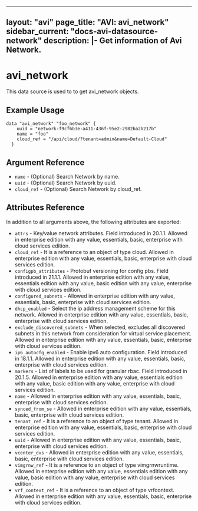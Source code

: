 <!--
    Copyright 2021 VMware, Inc.
    SPDX-License-Identifier: Mozilla Public License 2.0
-->
---
layout: "avi"
page_title: "AVI: avi_network"
sidebar_current: "docs-avi-datasource-network"
description: |-
  Get information of Avi Network.
---

# avi_network

This data source is used to to get avi_network objects.

## Example Usage

```hcl
data "avi_network" "foo_network" {
    uuid = "network-f9cf6b3e-a411-436f-95e2-2982ba2b217b"
    name = "foo"
    cloud_ref = "/api/cloud/?tenant=admin&name=Default-Cloud"
  }
```

## Argument Reference

* `name` - (Optional) Search Network by name.
* `uuid` - (Optional) Search Network by uuid.
* `cloud_ref` - (Optional) Search Network by cloud_ref.
  
## Attributes Reference

In addition to all arguments above, the following attributes are exported:

* `attrs` - Key/value network attributes. Field introduced in 20.1.1. Allowed in enterprise edition with any value, essentials, basic, enterprise with cloud services edition.
* `cloud_ref` - It is a reference to an object of type cloud. Allowed in enterprise edition with any value, essentials, basic, enterprise with cloud services edition.
* `configpb_attributes` - Protobuf versioning for config pbs. Field introduced in 21.1.1. Allowed in enterprise edition with any value, essentials edition with any value, basic edition with any value, enterprise with cloud services edition.
* `configured_subnets` - Allowed in enterprise edition with any value, essentials, basic, enterprise with cloud services edition.
* `dhcp_enabled` - Select the ip address management scheme for this network. Allowed in enterprise edition with any value, essentials, basic, enterprise with cloud services edition.
* `exclude_discovered_subnets` - When selected, excludes all discovered subnets in this network from consideration for virtual service placement. Allowed in enterprise edition with any value, essentials, basic, enterprise with cloud services edition.
* `ip6_autocfg_enabled` - Enable ipv6 auto configuration. Field introduced in 18.1.1. Allowed in enterprise edition with any value, essentials, basic, enterprise with cloud services edition.
* `markers` - List of labels to be used for granular rbac. Field introduced in 20.1.5. Allowed in enterprise edition with any value, essentials edition with any value, basic edition with any value, enterprise with cloud services edition.
* `name` - Allowed in enterprise edition with any value, essentials, basic, enterprise with cloud services edition.
* `synced_from_se` - Allowed in enterprise edition with any value, essentials, basic, enterprise with cloud services edition.
* `tenant_ref` - It is a reference to an object of type tenant. Allowed in enterprise edition with any value, essentials, basic, enterprise with cloud services edition.
* `uuid` - Allowed in enterprise edition with any value, essentials, basic, enterprise with cloud services edition.
* `vcenter_dvs` - Allowed in enterprise edition with any value, essentials, basic, enterprise with cloud services edition.
* `vimgrnw_ref` - It is a reference to an object of type vimgrnwruntime. Allowed in enterprise edition with any value, essentials edition with any value, basic edition with any value, enterprise with cloud services edition.
* `vrf_context_ref` - It is a reference to an object of type vrfcontext. Allowed in enterprise edition with any value, essentials, basic, enterprise with cloud services edition.

